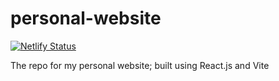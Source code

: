 # personal-website
[![Netlify Status](https://api.netlify.com/api/v1/badges/5471a8d6-1ffc-4071-aa4d-d2617ba99e9c/deploy-status)](https://app.netlify.com/sites/shawnhu-personal-website/deploys)

The repo for my personal website; built using React.js and Vite

